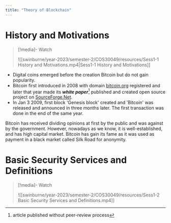 ```yaml
---
title: "Theory of Blockchain"
---
```

# History and Motivations

>[!media]- Watch
>
>![[swinburne/year-2023/semester-2/COS30049/resources/Sess1-1 History and Motivations.mp4|Sess1-1 History and Motivations]]

- Digital coins emerged before the creation Bitcoin but do not gain popularity. 
- Bitcoin first introduced in 2008 with domain [bitcoin.org](https://bitcoin.org) registered and later that year made its ***white paper***[^1] published and created open source project on [SourceForge.Net](https://sourceforge.net).
- In Jan 3 2009, first block 'Genesis block' created and 'Bitcoin' was released and announced in three months later. The first transaction was done in the end of the same year.

Bitcoin has received dividing opinions at first by the public and was against by the government. However, nowadays as we know, it is well-established, and has high capital market. Bitcoin has gain its fame as it was used as payment in a black market called Silk Road for anonymity.

[^1]: article published without peer-review process

# Basic Security Services and Definitions

>[!media]- Watch
>
>![[swinburne/year-2023/semester-2/COS30049/resources/Sess1-2 Basic Security Services and Definitions.mp4]]
